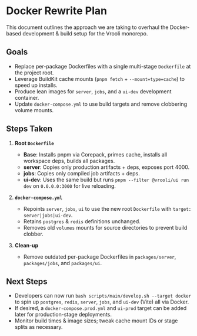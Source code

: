 # Docker Rewrite Plan

This document outlines the approach we are taking to overhaul the Docker-based development & build setup for the Vrooli monorepo.

## Goals
- Replace per-package Dockerfiles with a single multi-stage `Dockerfile` at the project root.  
- Leverage BuildKit cache mounts (`pnpm fetch` + `--mount=type=cache`) to speed up installs.  
- Produce lean images for `server`, `jobs`, and a `ui-dev` development container.  
- Update `docker-compose.yml` to use build targets and remove clobbering volume mounts.  

## Steps Taken

1. **Root `Dockerfile`**  
   - **Base**: Installs pnpm via Corepack, primes cache, installs all workspace deps, builds all packages.  
   - **server**: Copies only production artifacts + deps, exposes port 4000.  
   - **jobs**: Copies only compiled job artifacts + deps.  
   - **ui-dev**: Uses the same build but runs `pnpm --filter @vrooli/ui run dev` on `0.0.0.0:3000` for live reloading.

2. **`docker-compose.yml`**  
   - Repoints `server`, `jobs`, `ui` to use the new root `Dockerfile` with `target: server|jobs|ui-dev`.  
   - Retains `postgres` & `redis` definitions unchanged.  
   - Removes old `volumes` mounts for source directories to prevent build clobber.

3. **Clean-up**  
   - Remove outdated per-package Dockerfiles in `packages/server`, `packages/jobs`, and `packages/ui`.

## Next Steps
- Developers can now run `bash scripts/main/develop.sh --target docker` to spin up `postgres`, `redis`, `server`, `jobs`, and `ui-dev` (Vite) all via Docker.  
- If desired, a `docker-compose.prod.yml` and `ui-prod` target can be added later for production-stage deployments.  
- Monitor build times & image sizes; tweak cache mount IDs or stage splits as necessary. 